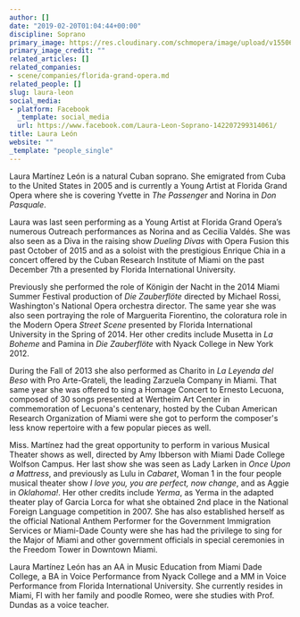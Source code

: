 ```yaml
---
author: []
date: "2019-02-20T01:04:44+00:00"
discipline: Soprano
primary_image: https://res.cloudinary.com/schmopera/image/upload/v1550624370/media/2019/02/LauraLeon.jpg
primary_image_credit: ""
related_articles: []
related_companies:
- scene/companies/florida-grand-opera.md
related_people: []
slug: laura-leon
social_media:
- platform: Facebook
  _template: social_media
  url: https://www.facebook.com/Laura-Leon-Soprano-142207299314061/
title: Laura León
website: ""
_template: "people_single"
---
```

Laura Martínez León is a natural Cuban soprano. She emigrated from Cuba to the United States in 2005 and is currently a Young Artist at Florida Grand Opera where she is covering Yvette in _The Passenger_ and Norina in _Don Pasquale_.

Laura was last seen performing as a Young Artist at Florida Grand Opera’s numerous Outreach performances as Norina and as Cecilia Valdés. She was also seen as a Diva in the raising show _Dueling Divas_ with Opera Fusion this past October of 2015 and as a soloist with the prestigious Enrique Chia in a concert offered by the Cuban Research Institute of Miami on the past December 7th a presented by Florida International University.

Previously she performed the role of Königin der Nacht in the 2014 Miami Summer Festival production of _Die Zauberflöte_ directed by Michael Rossi, Washington's National Opera orchestra director. The same year she was also seen portraying the role of Marguerita Fiorentino, the coloratura role in the Modern Opera _Street Scene_ presented by Florida International University in the Spring of 2014. Her other credits include Musetta in _La Boheme_ and Pamina in _Die Zauberflöte_ with Nyack College in New York 2012.

During the Fall of 2013 she also performed as Charito in _La Leyenda del Beso_ with Pro Arte-Grateli, the leading Zarzuela Company in Miami. That same year she was offered to sing a Homage Concert to Ernesto Lecuona, composed of 30 songs presented at Wertheim Art Center in commemoration of Lecuona's centenary, hosted by the Cuban American Research Organization of Miami were she got to perform the composer's less know repertoire with a few popular pieces as well.

Miss. Martínez had the great opportunity to perform in various Musical Theater shows as well, directed by Amy Ibberson with Miami Dade College Wolfson Campus. Her last show she was seen as Lady Larken in _Once Upon a Mattress_, and previously as Lulu in _Cabaret_, Woman 1 in the four people musical theater show _I love you, you are perfect, now change_, and as Aggie in _Oklahoma!_. Her other credits include _Yerma_, as Yerma in the adapted theater play of Garcia Lorca for what she obtained 2nd place in the National Foreign Language competition in 2007. She has also established herself as the official National Anthem Performer for the Government Immigration Services or Miami-Dade County were she has had the privilege to sing for the Major of Miami and other government officials in special ceremonies in the Freedom Tower in Downtown Miami.

Laura Martínez León has an AA in Music Education from Miami Dade College, a BA in Voice Performance from Nyack College and a MM in Voice Performance from Florida International University. She currently resides in Miami, Fl with her family and poodle Romeo, were she studies with Prof. Dundas as a voice teacher.